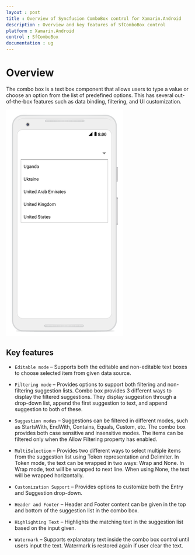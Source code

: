 ```yaml
---
layout : post
title : Overview of Syncfusion ComboBox control for Xamarin.Android
description : Overview and key features of SfComboBox control
platform : Xamarin.Android
control : SfComboBox
documentation : ug
---
```


# Overview

The combo box is a text box component that allows users to type a value or choose an option from the list of predefined options. This has several out-of-the-box features such as data binding, filtering, and UI customization.

![](images/overview.png)

## Key features

* `Editable mode` –  Supports both the editable and non-editable text boxes to choose selected item from given data source.

* `Filtering mode` – Provides options to support both filtering and non-filtering suggestion lists. Combo box provides 3 different ways to display the filtered suggestions. They display suggestion through a drop-down list, append the first suggestion to text, and append suggestion to both of these.

* `Suggestion modes` – Suggestions can be filtered in different modes, such as StartsWith, EndWith, Contains, Equals, Custom, etc. The combo box provides both case sensitive and insensitive modes. The items can be filtered only when the Allow Filtering property has enabled.

* `MultiSelection` – Provides two different ways to select multiple items from the suggestion list using Token representation and Delimiter. In Token mode, the text can be wrapped in two ways: Wrap and None. In Wrap mode, text will be wrapped to next line. When using None, the text will be wrapped horizontally. 

* `Customization Support` – Provides options to customize both the Entry and Suggestion drop-down.

* `Header and Footer` – Header and Footer content can be given in the top and bottom of the suggestion list in  the combo box.

* `Highlighting Text` – Highlights the matching text in the suggestion list based on the input given.

* `Watermark` – Supports explanatory text inside the combo box control until users input the text. Watermark is restored again if user clear the text.



